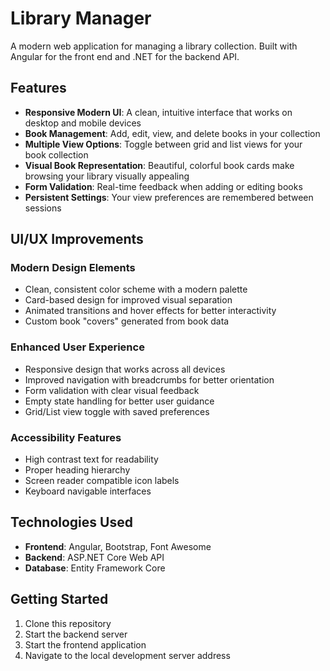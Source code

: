 # Library Manager

A modern web application for managing a library collection. Built with Angular for the front end and .NET for the backend API.

## Features

- **Responsive Modern UI**: A clean, intuitive interface that works on desktop and mobile devices
- **Book Management**: Add, edit, view, and delete books in your collection
- **Multiple View Options**: Toggle between grid and list views for your book collection
- **Visual Book Representation**: Beautiful, colorful book cards make browsing your library visually appealing
- **Form Validation**: Real-time feedback when adding or editing books
- **Persistent Settings**: Your view preferences are remembered between sessions

## UI/UX Improvements

### Modern Design Elements
- Clean, consistent color scheme with a modern palette
- Card-based design for improved visual separation
- Animated transitions and hover effects for better interactivity
- Custom book "covers" generated from book data

### Enhanced User Experience
- Responsive design that works across all devices
- Improved navigation with breadcrumbs for better orientation
- Form validation with clear visual feedback
- Empty state handling for better user guidance
- Grid/List view toggle with saved preferences

### Accessibility Features
- High contrast text for readability
- Proper heading hierarchy
- Screen reader compatible icon labels
- Keyboard navigable interfaces

## Technologies Used

- **Frontend**: Angular, Bootstrap, Font Awesome
- **Backend**: ASP.NET Core Web API
- **Database**: Entity Framework Core

## Getting Started

1. Clone this repository
2. Start the backend server
3. Start the frontend application
4. Navigate to the local development server address


